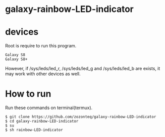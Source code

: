 # galaxy-rainbow-LED-indicator

# devices
Root is require to run this program.
```
Galaxy S8  
Galaxy S8+
```
However, if /sys/leds/led_r, /sys/leds/led_g and /sys/leds/led_b are exists, it may work with other devices as well.

# How to run
Run these commands on terminal(termux).
```
$ git clone https://github.com/zozonteq/galaxy-rainbow-LED-indicator
$ cd galaxy-rainbow-LED-indicator
$ su
$ sh rainbow-LED-indicator
```
